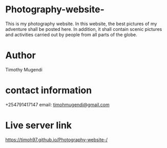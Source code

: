 # Photography-website-
This is my photography website. In this website, the best pictures of my adventure shall be posted here. In addition, it shall contain scenic pictures and activities carried out by people from all parts of the globe.
# Author
Timothy Mugendi
# contact information
+254791417147
email: timohmugendi@gmail.com
# Live server link
https://timoh97.github.io/Photography-website-/
